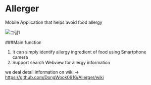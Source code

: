 # Allerger

Mobile Application that helps avoid food allergy

![그림1](https://postfiles.pstatic.net/MjAxOTA2MDJfNDgg/MDAxNTU5NDc4ODczNTk4.9EDXQUfpI6x4tiWzKj_C9tGaLl_uk_K3fx1Q46B-Y1og._67DcIpEILYx1pKRbYv1vnewcYC80MrrZkIFO3iiV1cg.PNG.dream4gstar/%EC%BA%A1%EC%B2%98123.PNG?type=w773)

###Main function
1. It can simply identify allergy ingredient of food using Smartphone camera 
2. Support search Webview for allergy information

we deal detail information on wiki -> https://github.com/DongWook0916/Allerger/wiki
